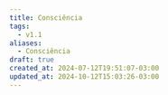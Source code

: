 ```yaml
---
title: Consciência
tags:
  - v1.1
aliases:
  - Consciência
draft: true
created_at: 2024-07-12T19:51:07-03:00
updated_at: 2024-10-12T15:03:26-03:00
---
```



